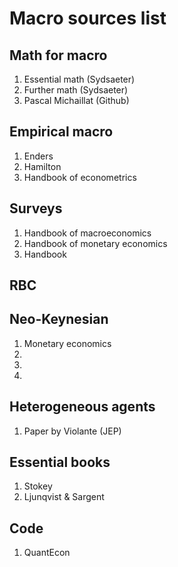# Macro sources list

## Math for macro

1. Essential math (Sydsaeter)
2. Further math (Sydsaeter)
3. Pascal Michaillat (Github)

## Empirical macro

1. Enders
2. Hamilton
3. Handbook of econometrics

## Surveys

1. Handbook of macroeconomics
2. Handbook of monetary economics
3. Handbook

## RBC

## Neo-Keynesian

1. Monetary economics
2.
3.
4. 

## Heterogeneous agents

1. Paper by Violante (JEP)

## Essential books

1. Stokey
2. Ljunqvist & Sargent

## Code

1. QuantEcon
